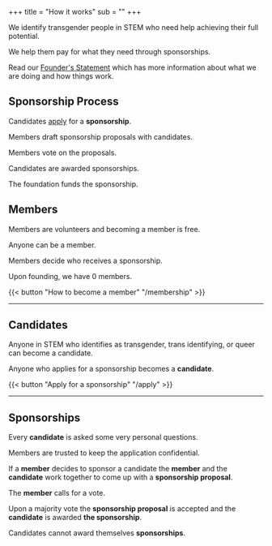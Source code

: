 +++
title = "How it works"
sub = ""
+++

We identify transgender people in STEM who need help achieving their full potential.

We help them pay for what they need through sponsorships.

Read our [Founder's Statement](/stories/founders-statement/) which has more information about what we are doing and how things work.

## Sponsorship Process

Candidates [apply](/apply) for a **sponsorship**. 

Members draft sponsorship proposals with candidates.

Members vote on the proposals.

Candidates are awarded sponsorships.

The foundation funds the sponsorship.

## Members

Members are volunteers and becoming a member is free.

Anyone can be a member.

Members decide who receives a sponsorship.

Upon founding, we have 0 members.

{{< button "How to become a member" "/membership" >}}

---

## Candidates 

Anyone in STEM who identifies as transgender, trans identifying, or queer can become a candidate.

Anyone who applies for a sponsorship becomes a **candidate**.

{{< button "Apply for a sponsorship" "/apply" >}}

---

## Sponsorships

Every **candidate** is asked some very personal questions. 

Members are trusted to keep the application confidential.

If a **member** decides to sponsor a candidate the **member** and the **candidate** work together to come up with a **sponsorship proposal**.

The **member** calls for a vote.

Upon a majority vote the **sponsorship proposal** is accepted and the **candidate** is awarded **the sponsorship**.

Candidates cannot award themselves **sponsorships**.